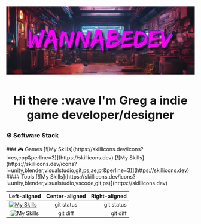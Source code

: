 <h2>
<div align="center">

![Header](images/WannaBeBanner.png)

## Hi there :wave I'm Greg a indie game developer/designer

<!-- HERE SHOULD BE A LINK TO ITCHIO,YT TIWTTER AND SOMETHING ELSE

<a href="https://twitter.com/fronkongames" target="_blank">![](https://img.shields.io/badge/twitter-%231DA1F2.svg?&style=for-the-badge&logo=twitter&logoColor=white)</a> <a href="https://www.linkedin.com/in/martinbr" target="_blank">![](https://img.shields.io/badge/linkedin-%230077B5.svg?&style=for-the-badge&logo=linkedin&logoColor=white)</a> ![](https://komarev.com/ghpvc/?username=fronkongames&label=Profile%20views&color=0e75b6&style=for-the-badge)
##################
-->
</div>
<!--
* :telescope: I am currently working on a [Name of prject] (https://LINKTOproject)
* :memo: I write articles on [my web](https://fronkongames.github.io/).
* :speech_balloon: Ask me about **game development** and **Unity** (**email**). -->


### ⚙️ Software Stack
<div style="display:flex; gap: 0 50px; flex-wrap: wrap">
<div>
### &#127918; Games
[![My Skills](https://skillicons.dev/icons?i=cs,cpp&perline=3)](https://skillicons.dev) <space> 
[![My Skills](https://skillicons.dev/icons?i=unity,blender,visualstudio,git,ps,ae,pr&perline=3)](https://skillicons.dev)
</div>
<div>
####  Tools
[![My Skills](https://skillicons.dev/icons?i=unity,blender,visualstudio,vscode,git,ps)](https://skillicons.dev)
</div>
<!-- <div>
#### 📁 Databases
[![My Skills](https://skillicons.dev/icons?i=mongodb,postgresql,mysql)](https://skillicons.dev)
</div> -->
</div>

| Left-aligned | Center-aligned | Right-aligned |
| :---         |     :---:      |          ---: |
| [![My Skills](https://skillicons.dev/icons?i=cs,cpp)](https://skillicons.dev)| git status     | git status    |
| [![My Skills](https://skillicons.dev/icons?i=unity,blender,visualstudio,git,ps,)    | git diff       | git diff      |

<!-- ### 🏢 Working on -->
<!-- <a href="https://github.com/Smbrer1/melon-back-end"> -->
<!--   <img align="center" src="https://github-readme-stats.vercel.app/api/pin/?username=smbrer1&repo=melon-back-end&show_icons=true&line_height=27&title_color=6aa6f8&text_color=8a919a&icon_color=6aa6f8&bg_color=22272e" alt="melon-back-end" /> -->
<!-- </a> -->
